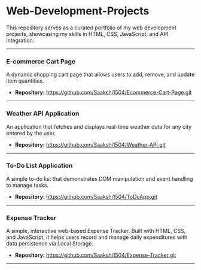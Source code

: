 # Web-Development-Projects

This repository serves as a curated portfolio of my web development projects, showcasing my skills in HTML, CSS, JavaScript, and API integration.

---

### E-commerce Cart Page
A dynamic shopping cart page that allows users to add, remove, and update item quantities.
- **Repository:** https://github.com/Saakshi1504/Ecommerce-Cart-Page.git

---

### Weather API Application
An application that fetches and displays real-time weather data for any city entered by the user.
- **Repository:** https://github.com/Saakshi1504/Weather-API.git

---

### To-Do List Application
A simple to-do list that demonstrates DOM manipulation and event handling to manage tasks.
- **Repository:** https://github.com/Saakshi1504/ToDoApp.git

---

### Expense Tracker
A simple, interactive web-based Expense Tracker. Built with HTML, CSS, and JavaScript, it helps users record and manage daily expenditures with data persistence via Local Storage.
- **Repository:** https://github.com/Saakshi1504/Expense-Tracker.git
---
